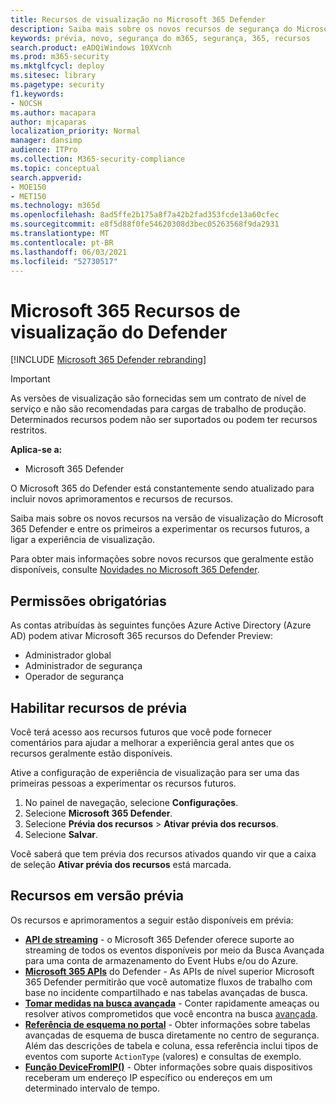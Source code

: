 ```yaml
---
title: Recursos de visualização no Microsoft 365 Defender
description: Saiba mais sobre os novos recursos de segurança do Microsoft 365
keywords: prévia, novo, segurança do m365, segurança, 365, recursos
search.product: eADQiWindows 10XVcnh
ms.prod: m365-security
ms.mktglfcycl: deploy
ms.sitesec: library
ms.pagetype: security
f1.keywords:
- NOCSH
ms.author: macapara
author: mjcaparas
localization_priority: Normal
manager: dansimp
audience: ITPro
ms.collection: M365-security-compliance
ms.topic: conceptual
search.appverid:
- MOE150
- MET150
ms.technology: m365d
ms.openlocfilehash: 8ad5ffe2b175a8f7a42b2fad353fcde13a60cfec
ms.sourcegitcommit: e8f5d88f0fe54620308d3bec05263568f9da2931
ms.translationtype: MT
ms.contentlocale: pt-BR
ms.lasthandoff: 06/03/2021
ms.locfileid: "52730517"
---
```

# <a name="microsoft-365-defender-preview-features"></a>Microsoft 365 Recursos de visualização do Defender

[!INCLUDE [Microsoft 365 Defender rebranding](../includes/microsoft-defender.md)]

> [!IMPORTANT]
> As versões de visualização são fornecidas sem um contrato de nível de serviço e não são recomendadas para cargas de trabalho de produção. Determinados recursos podem não ser suportados ou podem ter recursos restritos.

**Aplica-se a:**
- Microsoft 365 Defender

O Microsoft 365 do Defender está constantemente sendo atualizado para incluir novos aprimoramentos e recursos de recursos.

Saiba mais sobre os novos recursos na versão de visualização do Microsoft 365 Defender e entre os primeiros a experimentar os recursos futuros, a ligar a experiência de visualização.

Para obter mais informações sobre novos recursos que geralmente estão disponíveis, consulte [Novidades no Microsoft 365 Defender](whats-new.md).

## <a name="required-permissions"></a>Permissões obrigatórias

As contas atribuídas às seguintes funções Azure Active Directory (Azure AD) podem ativar Microsoft 365 recursos do Defender Preview:

- Administrador global
- Administrador de segurança
- Operador de segurança

## <a name="turn-on-preview-features"></a>Habilitar recursos de prévia

Você terá acesso aos recursos futuros que você pode fornecer comentários para ajudar a melhorar a experiência geral antes que os recursos geralmente estão disponíveis.

Ative a configuração de experiência de visualização para ser uma das primeiras pessoas a experimentar os recursos futuros.

1. No painel de navegação, selecione **Configurações**.
2. Selecione **Microsoft 365 Defender**.
3. Selecione **Prévia dos recursos** > **Ativar prévia dos recursos**. 
4. Selecione **Salvar**.

Você saberá que tem prévia dos recursos ativados quando vir que a caixa de seleção **Ativar prévia dos recursos** está marcada. 

## <a name="preview-features"></a>Recursos em versão prévia

Os recursos e aprimoramentos a seguir estão disponíveis em prévia:

- **[API de streaming](../defender-endpoint/raw-data-export.md)** - o Microsoft 365 Defender oferece suporte ao streaming de todos os eventos disponíveis por meio da Busca Avançada para uma conta de armazenamento do Event Hubs e/ou do Azure.
- **[Microsoft 365 APIs](api-overview.md)** do Defender - As APIs de nível superior Microsoft 365 Defender permitirão que você automatize fluxos de trabalho com base no incidente compartilhado e nas tabelas avançadas de busca. 
- **[Tomar medidas na busca avançada](advanced-hunting-take-action.md)** - Conter rapidamente ameaças ou resolver ativos comprometidos que você encontra na busca [avançada](advanced-hunting-overview.md).
- **[Referência de esquema no portal](advanced-hunting-schema-tables.md#get-schema-information-in-the-security-center)** - Obter informações sobre tabelas avançadas de esquema de busca diretamente no centro de segurança. Além das descrições de tabela e coluna, essa referência inclui tipos de eventos com suporte `ActionType` (valores) e consultas de exemplo.
- **[Função DeviceFromIP()](advanced-hunting-devicefromip-function.md)** - Obter informações sobre quais dispositivos receberam um endereço IP específico ou endereços em um determinado intervalo de tempo.
